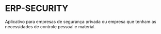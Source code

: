 # ERP-SECURITY
Aplicativo para empresas de segurança privada ou empresa que tenham as necessidades de controle pessoal e material.
